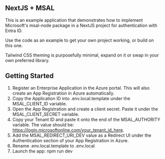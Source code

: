 ## NextJS + MSAL

This is an example application that demonstrates how to implement Microsoft's msal-node package in a NextJS project for authentication with Entra ID.

Use the code as an example to get your own project working, or build on this one.

Tailwind CSS theming is purposefully minimal, expand on it or swap in your own preferred library.

## Getting Started

1. Register an Enterprise Application in the Azure portal. This will also create an App Registration in Azure automatically.
2. Copy the Application ID into .env.local.template under the MSAL_CLIENT_ID variable.
3. Open the App Registration and create a client secret. Paste it under the MSAL_CLIENT_SECRET variable.
4. Copy your Tenant ID and paste it onto the end of the MSAL_AUTHORITY variable. The value should be: https://login.microsoftonline.com/your_tenant_id_here.
5. Add the MSAL_REDIRECT_URI_DEV value as a Redirect UI under the Authentication section of your App Registration in Azure.
6. Rename .env.local.template to .env.local
7. Launch the app: npm run dev
